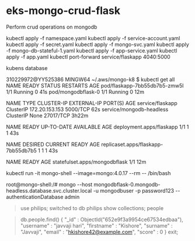 # eks-mongo-crud-flask
Perform crud operations on mongodb

kubectl apply -f namespace.yaml
kubectl apply -f service-account.yaml
kubectl apply -f secret.yaml
kubectl apply -f mongo-svc.yaml
kubectl apply -f mongo-db-stateful-1.yaml
kubectl apply -f app-service.yaml
kubectl apply -f app.yaml
kubectl port-forward service/flaskapp 4040:5000

kubens database

310229972@YY525386 MINGW64 ~/.aws/mongo-k8
$ kubectl get all
NAME                            READY   STATUS    RESTARTS   AGE
pod/flaskapp-7bb55db7b5-zmw5l   1/1     Running   0          41s
pod/mongodbflask-0              1/1     Running   0          12m

NAME                       TYPE        CLUSTER-IP       EXTERNAL-IP   PORT(S)     AGE
service/flaskapp           ClusterIP   172.20.153.153   <none>        5000/TCP    62s
service/mongodb-headless   ClusterIP   None             <none>        27017/TCP   3h22m

NAME                       READY   UP-TO-DATE   AVAILABLE   AGE
deployment.apps/flaskapp   1/1     1            1           43s

NAME                                  DESIRED   CURRENT   READY   AGE
replicaset.apps/flaskapp-7bb55db7b5   1         1         1       43s

NAME                            READY   AGE
statefulset.apps/mongodbflask   1/1     12m


kubectl run -it mongo-shell --image=mongo:4.0.17 --rm -- /bin/bash

root@mongo-shell:/# mongo --host  mongodbflask-0.mongodb-headless.database.svc.cluster.local -u mongodbuser -p password123 --authenticationDatabase admin

> use philips;
switched to db philips
> show collections;
people

> db.people.find()
{ "_id" : ObjectId("652e9f3a9954ce67534edbaa"), "username" : "javvaji hari", "firstname" : "Kishore", "surname" : "Javvaji", "email" : "hkishore42@example.com", "score" : 0 }
> exit;

